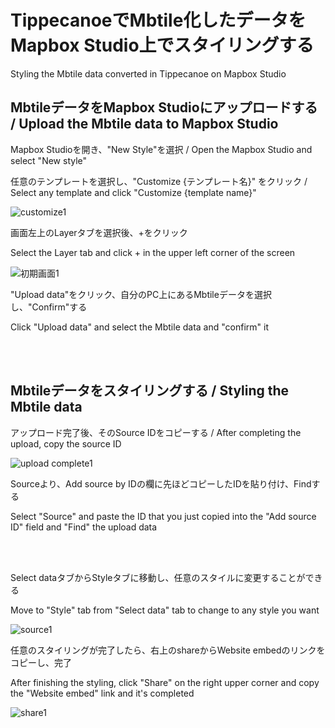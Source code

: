 # TippecanoeでMbtile化したデータをMapbox Studio上でスタイリングする
Styling the Mbtile data converted in Tippecanoe on Mapbox Studio

## MbtileデータをMapbox Studioにアップロードする / Upload the Mbtile data to Mapbox Studio

Mapbox Studioを開き、"New Style"を選択 / Open the Mapbox Studio and select "New style"

任意のテンプレートを選択し、"Customize {テンプレート名}" をクリック / Select any template and click "Customize {template name}"

![customize1](https://user-images.githubusercontent.com/72395572/146740177-61a57238-94cb-483a-bbdb-6dbe0e9c7f1c.jpg)

画面左上のLayerタブを選択後、+をクリック

Select the Layer tab and click + in the upper left corner of the screen

![初期画面1](https://user-images.githubusercontent.com/72395572/146738996-426a5ff1-47b3-47a5-ba93-0ffb5d950e21.jpg)

"Upload data"をクリック、自分のPC上にあるMbtileデータを選択し、"Confirm"する

Click "Upload data" and select the Mbtile data and "confirm" it

<br>
<br>

## Mbtileデータをスタイリングする / Styling the Mbtile data

アップロード完了後、そのSource IDをコピーする / After completing the upload, copy the source ID

![upload complete1](https://user-images.githubusercontent.com/72395572/146742900-3831a8c4-8c7e-428e-b8d0-c98c9de97219.jpg)

Sourceより、Add source by IDの欄に先ほどコピーしたIDを貼り付け、Findする

Select "Source" and paste the ID that you just copied into the "Add source ID" field and "Find" the upload data

 <br>
 <br>

Select dataタブからStyleタブに移動し、任意のスタイルに変更することができる

Move to "Style" tab from "Select data" tab to change to any style you want

![source1](https://user-images.githubusercontent.com/72395572/146745507-650395de-7b61-40c1-baff-19e7d9422f76.jpg)

任意のスタイリングが完了したら、右上のshareからWebsite embedのリンクをコピーし、完了

After finishing the  styling, click "Share" on the right upper corner and copy the "Website embed" link and it's completed

![share1](https://user-images.githubusercontent.com/72395572/146745974-72d39a89-c3aa-43d4-9d96-27ab0f15eb4d.jpg)

